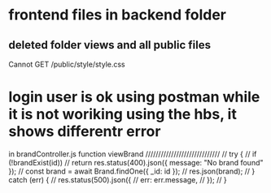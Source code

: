 # frontend files in backend folder
## deleted folder views and all public files

Cannot GET /public/style/style.css

login user is ok using postman
while it is not woriking using the hbs, it shows differentr error
===========================================================
in brandController.js
function viewBrand
  /////////////////////////////
  // try {
  //   if (!brandExist(id))
  //     return res.status(400).json({ message: "No brand found" });
  //   const brand = await Brand.findOne({ _id: id });
  //   res.json(brand);
  // } catch (err) {
  //   res.status(500).json({
  //     err: err.message,
  //   });
  // }
